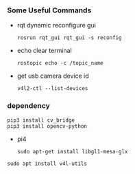 ### Some Useful Commands

- rqt dynamic reconfigure gui
    ```
    rosrun rqt_gui rqt_gui -s reconfig
    ```

- echo clear terminal
    ```
    rostopic echo -c /topic_name
    ```
- get usb camera device id
    ```
    v4l2-ctl --list-devices
    ```


### dependency
```
pip3 install cv_bridge
pip3 install opencv-python
```
- pi4
  ```
  sudo apt-get install libgl1-mesa-glx
  ```

```
sudo apt install v4l-utils
```
